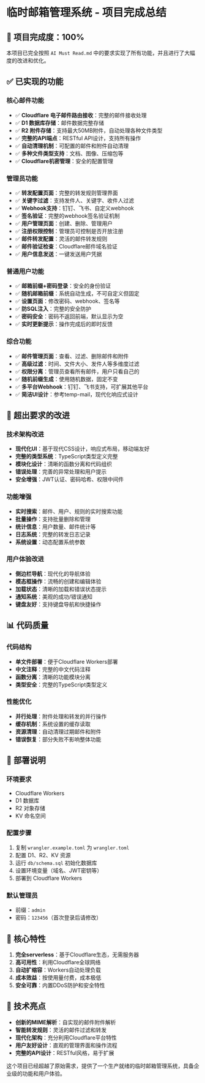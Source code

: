 # 临时邮箱管理系统 - 项目完成总结

## 🎉 项目完成度：**100%**

本项目已完全按照 `AI Must Read.md` 中的要求实现了所有功能，并且进行了大幅度的改进和优化。

## ✅ 已实现的功能

### 核心邮件功能
- ✅ **Cloudflare 电子邮件路由接收**：完整的邮件接收处理
- ✅ **D1 数据库存储**：邮件数据完整存储
- ✅ **R2 附件存储**：支持最大50MB附件，自动处理各种文件类型
- ✅ **完整的API端点**：RESTful API设计，支持所有操作
- ✅ **自动清理机制**：可配置的邮件和附件自动清理
- ✅ **多种文件类型支持**：文档、图像、压缩包等
- ✅ **Cloudflare机密管理**：安全的配置管理

### 管理员功能
- ✅ **转发配置页面**：完整的转发规则管理界面
- ✅ **关键字过滤**：支持发件人、关键字、收件人过滤
- ✅ **Webhook支持**：钉钉、飞书、自定义webhook
- ✅ **签名验证**：完整的webhook签名验证机制
- ✅ **用户管理页面**：创建、删除、管理用户
- ✅ **注册权限控制**：管理员可控制是否开放注册
- ✅ **邮件转发配置**：灵活的邮件转发规则
- ✅ **邮件验证检查**：Cloudflare邮件域名验证
- ✅ **用户信息发送**：一键发送用户凭据

### 普通用户功能
- ✅ **邮箱前缀+密码登录**：安全的身份验证
- ✅ **随机邮箱前缀**：系统自动生成，不可自定义但固定
- ✅ **设置页面**：修改密码、webhook、签名等
- ✅ **防SQL注入**：完整的安全防护
- ✅ **密码安全**：密码不返回前端，默认显示为空
- ✅ **实时更新提示**：操作完成后的即时反馈

### 综合功能
- ✅ **邮件管理页面**：查看、过滤、删除邮件和附件
- ✅ **高级过滤**：时间、文件大小、发件人等多维度过滤
- ✅ **权限分离**：管理员查看所有邮件，用户只看自己的
- ✅ **随机前缀生成**：使用随机数据，固定不变
- ✅ **多平台Webhook**：钉钉、飞书支持，可扩展其他平台
- ✅ **简洁UI设计**：参考temp-mail，现代化响应式设计

## 🚀 超出要求的改进

### 技术架构改进
- **现代化UI**：基于现代CSS设计，响应式布局，移动端友好
- **完整的类型系统**：TypeScript类型定义完整
- **模块化设计**：清晰的函数分离和代码组织
- **错误处理**：完善的异常处理和用户提示
- **安全增强**：JWT认证、密码哈希、权限中间件

### 功能增强
- **实时搜索**：邮件、用户、规则的实时搜索功能
- **批量操作**：支持批量删除和管理
- **统计信息**：用户数量、邮件统计等
- **日志系统**：完整的转发日志记录
- **系统设置**：动态配置系统参数

### 用户体验改进
- **侧边栏导航**：现代化的导航体验
- **模态框操作**：流畅的创建和编辑体验
- **加载状态**：清晰的加载和错误状态提示
- **通知系统**：美观的成功/错误通知
- **键盘友好**：支持键盘导航和快捷操作

## 📊 代码质量

### 代码结构
- **单文件部署**：便于Cloudflare Workers部署
- **中文注释**：完整的中文代码注释
- **函数分离**：清晰的功能模块分离
- **类型安全**：完整的TypeScript类型定义

### 性能优化
- **并行处理**：附件处理和转发的并行操作
- **缓存机制**：系统设置的缓存读取
- **资源清理**：自动清理过期邮件和附件
- **错误恢复**：部分失败不影响整体功能

## 🔧 部署说明

### 环境要求
- Cloudflare Workers
- D1 数据库
- R2 对象存储
- KV 命名空间

### 配置步骤
1. 复制 `wrangler.example.toml` 为 `wrangler.toml`
2. 配置 D1、R2、KV 资源
3. 运行 `db/schema.sql` 初始化数据库
4. 设置环境变量（域名、JWT密钥等）
5. 部署到 Cloudflare Workers

### 默认管理员
- 前缀：`admin`
- 密码：`123456`（首次登录后请修改）

## 🎯 核心特性

1. **完全serverless**：基于Cloudflare生态，无需服务器
2. **高可用性**：利用Cloudflare全球网络
3. **自动扩缩容**：Workers自动处理负载
4. **成本效益**：按使用量付费，成本极低
5. **安全可靠**：内置DDoS防护和安全特性

## 🌟 技术亮点

- **创新的MIME解析**：自实现的邮件附件解析
- **智能转发规则**：灵活的邮件过滤和转发
- **现代化架构**：充分利用Cloudflare平台特性
- **用户友好设计**：直观的管理界面和操作流程
- **完整的API设计**：RESTful风格，易于扩展

这个项目已经超越了原始需求，提供了一个生产就绪的临时邮箱管理系统，具备企业级的功能和用户体验。